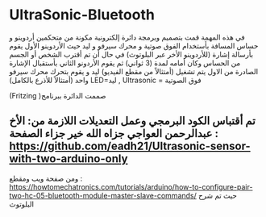 # UltraSonic-Bluetooth
في هذه المهمة قمت بتصميم وبرمجة دائرة إلكترونية مكونة من متحكمين أردوينو و حساس المسافة بأستخدام الفوق صوتية و محرك سيرفو و ليد
حيث الأردوينو الأول يقوم بأرسالة إشارة (للأردوينو الأخر عبر البلوتوث) في حال أن تم أقترب الشخص أو الجسم من الحساس وكان أمامه لمدة (3 ثواني) 
ثم يقوم الأردونو الثاني بأستقبال الإشارة الصادرة من الاول يتم تشغيل (أمتثالاً من مقطع الفيديو) ليد و يقوم بتحرك محرك سيرفو واحد (أمتثالاً للأذرع بالكامل)
LED=ليد , Ultrasonic = فوق الصوتية 

(Fritzing )صممت الدائرة ببرنامج

تم أقتباس الكود البرمجي وعمل التعديلات اللازمة من:
 الأخ عبدالرحمن العواجي جزاه الله خير جزاء 
الصفحة : https://github.com/eadh21/Ultrasonic-sensor-with-two-arduino-only
--------------------------------------------------------------------------
ومن صفحة ويب ومقطع : https://howtomechatronics.com/tutorials/arduino/how-to-configure-pair-two-hc-05-bluetooth-module-master-slave-commands/ حيث تم شرح البلوتوث 
